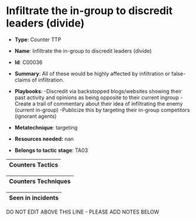 # Infiltrate the in-group to discredit leaders (divide)

* **Type**: Counter TTP

* **Name**: Infiltrate the in-group to discredit leaders (divide)

* **Id**: C00036

* **Summary**: All of these would be highly affected by infiltration or false-claims of infiltration.

* **Playbooks**: -Discredit via backstopped blogs/websites showing their past activity and opinions as being opposite to their current ingroup
-Create a trail of commentary about their idea of infiltrating the enemy (current in-group)
-Publicize this by targeting their in-group competitors (ignorant agents)

* **Metatechnique**: targeting

* **Resources needed:** nan

* **Belongs to tactic stage**: TA03


| Counters Tactics |
| ---------------- |



| Counters Techniques |
| ------------------- |



| Seen in incidents |
| ----------------- |

DO NOT EDIT ABOVE THIS LINE - PLEASE ADD NOTES BELOW